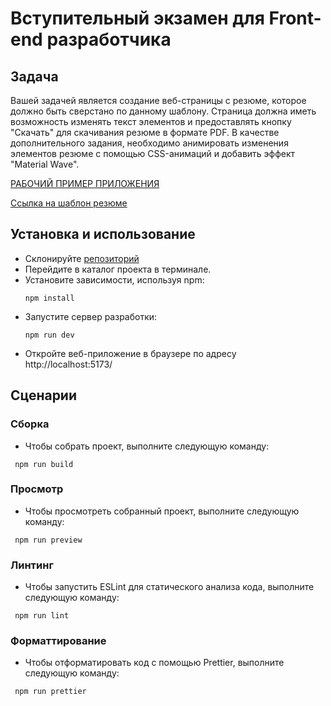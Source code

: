 
# Вступительный экзамен для Front-end разработчика

## Задача

Вашей задачей является создание веб-страницы с резюме, которое должно быть сверстано по данному шаблону. Страница должна иметь возможность изменять текст элементов и предоставлять кнопку "Скачать" для скачивания резюме в формате PDF. В качестве дополнительного задания, необходимо анимировать изменения элементов резюме с помощью CSS-анимаций и добавить эффект "Material Wave".

[РАБОЧИЙ ПРИМЕР ПРИЛОЖЕНИЯ](https://tinkoff-resume.netlify.app/)

[Ссылка на шаблон резюме](https://www.figma.com/design/0lCK90FekbMPNJOOUuiIV8/exam-cv?node-id=0-3&t=51CUbfwKNoVYLV1V-1)

## Установка и использование

- Склонируйте [репозиторий](https://github.com/andrey257686/front-end-entrance-exam)
- Перейдите в каталог проекта в терминале.
- Установите зависимости, используя npm:
  ```
  npm install
  ```
- Запустите сервер разработки:
  ```
  npm run dev
  ```
- Откройте веб-приложение в браузере по адресу http://localhost:5173/

## Сценарии

### Сборка

- Чтобы собрать проект, выполните следующую команду:
 ```
  npm run build
  ```

### Просмотр

- Чтобы просмотреть собранный проект, выполните следующую команду:
 ```
  npm run preview
  ```
### Линтинг

- Чтобы запустить ESLint для статического анализа кода, выполните следующую команду:
 ```
  npm run lint
  ```
### Форматтирование

- Чтобы отформатировать код с помощью Prettier, выполните следующую команду:
 ```
  npm run prettier
  ```
